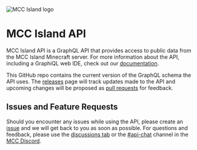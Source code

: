 ![MCC Island logo](https://github.com/Noxcrew/mccisland-api/assets/1526243/dc350367-ca50-42bb-9c7a-ac1ee662c7df)

# MCC Island API
MCC Island API is a GraphQL API that provides access to public data from the MCC Island Minecraft server.
For more information about the API, including a GraphiQL web IDE, check out our [documentation](https://api.mccisland.net/docs).

This GitHub repo contains the current version of the GraphQL schema the API uses.
The [releases](https://github.com/Noxcrew/mccisland-api/releases) page will track updates made to the API and upcoming changes will be proposed as [pull requests](https://github.com/Noxcrew/mccisland-api/pulls) for feedback.

## Issues and Feature Requests

Should you encounter any issues while using the API, please create an [issue](https://github.com/Noxcrew/mccisland-api/issues/new) and we will get back to you as soon as possible.
For questions and feedback, please use the  [discussions tab](https://github.com/Noxcrew/mcchampionship-api/discussions) or the [#api-chat](https://discord.com/channels/707193125478596668/1134515300742733985) channel in the [MCC Discord](https://discord.gg/mcc).
